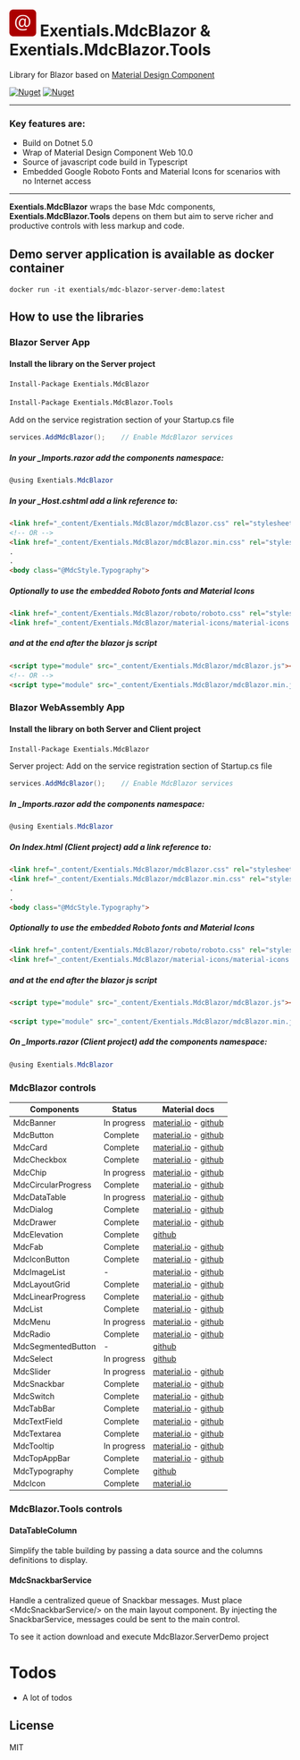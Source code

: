 # <img src="./MdcBlazor-icon.png" width="48" />  Exentials.MdcBlazor & Exentials.MdcBlazor.Tools
Library for Blazor based on [Material Design Component]

[![Nuget](https://img.shields.io/nuget/v/Exentials.MdcBlazor?label=nuget%20Exentials.MdcBlazor)](https://www.nuget.org/packages/Exentials.MdcBlazor)
[![Nuget](https://img.shields.io/nuget/v/Exentials.MdcBlazor.Tools?label=nuget%20Exentials.MdcBlazor.Tools)](https://www.nuget.org/packages/Exentials.MdcBlazor.Tools)
___
### Key features are:

- Build on Dotnet 5.0
- Wrap of Material Design Component Web 10.0
- Source of javascript code build in Typescript
- Embedded Google Roboto Fonts and Material Icons for scenarios with no Internet access
___

**Exentials.MdcBlazor** wraps the base Mdc components, **Exentials.MdcBlazor.Tools** depens on them 
but aim to serve richer and productive controls with less markup and code.

## Demo server application is available as docker container 
```
docker run -it exentials/mdc-blazor-server-demo:latest
```

## How to use the libraries

### Blazor Server App

#### Install the library on the Server project

```sh
Install-Package Exentials.MdcBlazor

Install-Package Exentials.MdcBlazor.Tools
```

Add on the service registration section of your Startup.cs file
```csharp
services.AddMdcBlazor();    // Enable MdcBlazor services
```

##### In your _Imports.razor add the components namespace:

```csharp
@using Exentials.MdcBlazor
```

##### In your _Host.cshtml add a link reference to:

```html
<link href="_content/Exentials.MdcBlazor/mdcBlazor.css" rel="stylesheet" />  <!-- develop -->
<!-- OR -->
<link href="_content/Exentials.MdcBlazor/mdcBlazor.min.css" rel="stylesheet" />  <!-- production -->
.
.
<body class="@MdcStyle.Typography">
```

##### Optionally to use the embedded Roboto fonts and Material Icons 

```html
<link href="_content/Exentials.MdcBlazor/roboto/roboto.css" rel="stylesheet" />
<link href="_content/Exentials.MdcBlazor/material-icons/material-icons.css" rel="stylesheet" />
```
##### and at the end after the blazor js script
```html
<script type="module" src="_content/Exentials.MdcBlazor/mdcBlazor.js"></script> <!-- develop -->
<!-- OR -->
<script type="module" src="_content/Exentials.MdcBlazor/mdcBlazor.min.js"></script> <!-- production -->
```

### Blazor WebAssembly App

#### Install the library on both Server and Client project

```sh
Install-Package Exentials.MdcBlazor
```

Server project: Add on the service registration section of Startup.cs file
```csharp
services.AddMdcBlazor();    // Enable MdcBlazor services
```

##### In _Imports.razor add the components namespace:

```csharp
@using Exentials.MdcBlazor
```

##### On Index.html (Client project) add a link reference to:

```html
<link href="_content/Exentials.MdcBlazor/mdcBlazor.css" rel="stylesheet" />  <!-- develop -->
<link href="_content/Exentials.MdcBlazor/mdcBlazor.min.css" rel="stylesheet" />  <!-- production -->
.
.
<body class="@MdcStyle.Typography">
```

##### Optionally to use the embedded Roboto fonts and Material Icons 

```html
<link href="_content/Exentials.MdcBlazor/roboto/roboto.css" rel="stylesheet" />
<link href="_content/Exentials.MdcBlazor/material-icons/material-icons.css" rel="stylesheet" />
```
##### and at the end after the blazor js script
```html
<script type="module" src="_content/Exentials.MdcBlazor/mdcBlazor.js"></script> <!-- develop -->

<script type="module" src="_content/Exentials.MdcBlazor/mdcBlazor.min.js"></script> <!-- production -->
```

##### On _Imports.razor (Client project) add the components namespace:

```csharp
@using Exentials.MdcBlazor
```

### MdcBlazor controls
|Components|Status|Material docs|
|-|-|-|
|MdcBanner|In progress|[material.io](https://material.io/components/banners/web) - [github](https://github.com/material-components/material-components-web/tree/master/packages/mdc-banner)|
|MdcButton|Complete|[material.io](https://material.io/components/buttons/web) - [github](https://github.com/material-components/material-components-web/tree/master/packages/mdc-button)|
|MdcCard|Complete|[material.io](https://material.io/components/cards/web) - [github](https://github.com/material-components/material-components-web/tree/master/packages/mdc-card)|
|MdcCheckbox|Complete|[material.io](https://material.io/components/checkboxes/web) - [github](https://github.com/material-components/material-components-web/tree/master/packages/mdc-checkbox)|
|MdcChip|In progress|[material.io](https://material.io/components/chips/web) - [github](https://github.com/material-components/material-components-web/tree/master/packages/mdc-chips)|
|MdcCircularProgress|Complete|[material.io](https://github.com/material-components/material-components-web/tree/master/packages/mdc-circular-progress) - [github](https://github.com/material-components/material-components-web/tree/master/packages/mdc-circular-progress)|
|MdcDataTable|In progress|[material.io](https://material.io/components/data-tables/web) - [github](https://github.com/material-components/material-components-web/tree/master/packages/mdc-data-table)|
|MdcDialog|Complete|[material.io](https://material.io/components/dialogs/web) - [github](https://github.com/material-components/material-components-web/tree/master/packages/mdc-dialog)|
|MdcDrawer|Complete|[material.io](https://material.io/components/navigation-drawer/web) - [github](https://github.com/material-components/material-components-web/tree/master/packages/mdc-drawer)|
|MdcElevation|Complete|[github](https://github.com/material-components/material-components-web/tree/master/packages/mdc-elevation)|
|MdcFab|Complete|[material.io](https://material.io/components/buttons-floating-action-button/web) - [github](https://github.com/material-components/material-components-web/tree/master/packages/mdc-fab)|
|MdcIconButton|Complete|[material.io](https://material.io/components/buttons/web) - [github](https://github.com/material-components/material-components-web/tree/master/packages/mdc-icon-button)|
|MdcImageList|-|[material.io](https://material.io/components/image-lists/web) - [github](https://github.com/material-components/material-components-web/tree/master/packages/mdc-image-list)|
|MdcLayoutGrid|Complete|[material.io](https://material-components.github.io/material-components-web-catalog/#/component/layout-grid) - [github](https://github.com/material-components/material-components-web/tree/master/packages/mdc-layout-grid)|
|MdcLinearProgress|Complete|[material.io](https://github.com/material-components/material-components-web/tree/master/packages/mdc-linear-progress) - [github](https://github.com/material-components/material-components-web/tree/master/packages/mdc-linear-progress)|
|MdcList|Complete|[material.io](https://material.io/components/lists/web) - [github](https://github.com/material-components/material-components-web/tree/master/packages/mdc-list)|
|MdcMenu|In progress|[material.io](https://material.io/components/menus/web) - [github](https://github.com/material-components/material-components-web/tree/master/packages/mdc-menu)|
|MdcRadio|Complete|[material.io](https://material.io/components/radio-buttons/web#installation) - [github](https://github.com/material-components/material-components-web/tree/master/packages/mdc-radio)|
|MdcSegmentedButton|-|[github](https://github.com/material-components/material-components-web/tree/master/packages/mdc-segmented-button)|
|MdcSelect|In progress|[github](https://github.com/material-components/material-components-web/tree/master/packages/mdc-select)|
|MdcSlider|In progress|[material.io](https://material.io/components/sliders/web) - [github](https://github.com/material-components/material-components-web/tree/master/packages/mdc-slider)|
|MdcSnackbar|Complete|[material.io](https://material.io/components/snackbars/web) - [github](https://github.com/material-components/material-components-web/tree/master/packages/mdc-snackbar)|
|MdcSwitch|Complete|[material.io](https://material.io/components/switches/web) - [github](https://github.com/material-components/material-components-web/tree/master/packages/mdc-switch)|
|MdcTabBar|Complete|[material.io](https://material.io/components/tabs) - [github](https://github.com/material-components/material-components-web/tree/master/packages/mdc-tab-bar)|
|MdcTextField|Complete|[material.io](https://material.io/components/text-fields/web) - [github](https://github.com/material-components/material-components-web/tree/master/packages/mdc-textfield)|
|MdcTextarea|Complete|[material.io](https://material.io/components/text-fields/web) - [github](https://github.com/material-components/material-components-web/tree/master/packages/mdc-textfield#textarea)|
|MdcTooltip|In progress|[material.io](https://material.io/components/tooltips/web) - [github](https://github.com/material-components/material-components-web/tree/master/packages/mdc-tooltip)|
|MdcTopAppBar|Complete|[material.io](https://material.io/components/app-bars-top/web) - [github](https://github.com/material-components/material-components-web/tree/master/packages/mdc-top-app-bar)|
|MdcTypography|Complete|[github](https://github.com/material-components/material-components-web/tree/master/packages/mdc-typography)|
|MdcIcon|Complete|[material.io](https://material.io/resources/icons/)|

### MdcBlazor.Tools controls

#### DataTableColumn
Simplify the table building by passing a data source and the columns definitions to display.

#### MdcSnackbarService
Handle a centralized queue of Snackbar messages.
Must place \<MdcSnackbarService/> on the main layout component.
By injecting the SnackbarService, messages could be sent to the main control.


To see it action download and execute MdcBlazor.ServerDemo project

# Todos

- A lot of todos

License
----

MIT


[Material Design Component]: <https://material.io/components?platform=web>